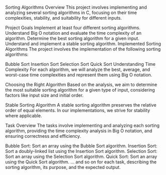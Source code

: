 Sorting Algorithms Overview
This project involves implementing and analyzing several sorting algorithms in C, focusing on their time complexities, stability, and suitability for different inputs.

Project Goals
Implement at least four different sorting algorithms.
Understand Big O notation and evaluate the time complexity of an algorithm.
Determine the best sorting algorithm for a given input.
Understand and implement a stable sorting algorithm.
Implemented Sorting Algorithms
The project involves the implementation of the following sorting algorithms:

Bubble Sort
Insertion Sort
Selection Sort
Quick Sort
Understanding Time Complexity
For each algorithm, we will analyze the best, average, and worst-case time complexities and represent them using Big O notation.

Choosing the Right Algorithm
Based on the analysis, we aim to determine the most suitable sorting algorithm for a given type of input, considering factors like input size and initial order.

Stable Sorting Algorithm
A stable sorting algorithm preserves the relative order of equal elements. In our implementations, we strive for stability where applicable.

Task Overview
The tasks involve implementing and analyzing each sorting algorithm, providing the time complexity analysis in Big O notation, and ensuring correctness and efficiency.

Bubble Sort: Sort an array using the Bubble Sort algorithm.
Insertion Sort: Sort a doubly-linked list using the Insertion Sort algorithm.
Selection Sort: Sort an array using the Selection Sort algorithm.
Quick Sort: Sort an array using the Quick Sort algorithm.
... and so on for each task, describing the sorting algorithm, its purpose, and the expected output.
